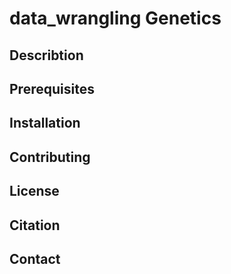 # data_wrangling Genetics

## Describtion

## Prerequisites

## Installation

## Contributing

## License

## Citation

## Contact
